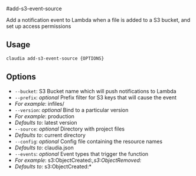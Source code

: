 #add-s3-event-source

Add a notification event to Lambda when a file is added to a S3 bucket, and set up access permissions

## Usage

```bash
claudia add-s3-event-source {OPTIONS}
```

## Options

*  `--bucket`:  S3 Bucket name which will push notifications to Lambda
*  `--prefix`:  _optional_ Prefix filter for S3 keys that will cause the event
  * _For example_: infiles/
*  `--version`:  _optional_ Bind to a particular version
  * _For example_: production
  * _Defaults to_: latest version
*  `--source`:  _optional_ Directory with project files
  * _Defaults to_: current directory
*  `--config`:  _optional_ Config file containing the resource names
  * _Defaults to_: claudia.json
*  `--events`:  _optional_ Event types that trigger the function
  * _For example_: s3:ObjectCreated:*,s3:ObjectRemoved:*
  * _Defaults to_: s3:ObjectCreated:*
